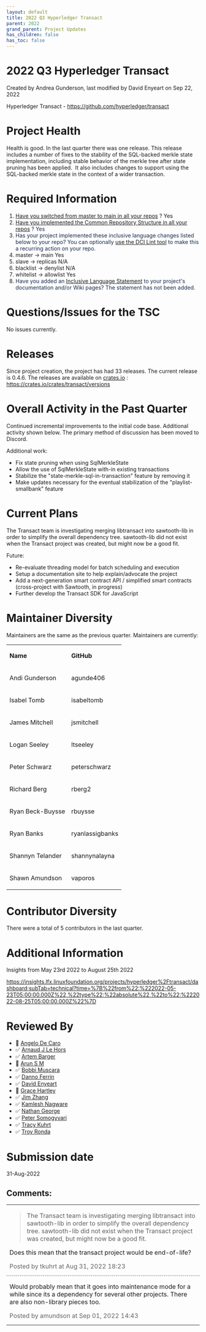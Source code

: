 ```yaml
---
layout: default
title: 2022 Q3 Hyperledger Transact
parent: 2022
grand_parent: Project Updates
has_children: false
has_toc: false
---
```


# 2022 Q3 Hyperledger Transact

Created by Andrea Gunderson, last modified by David Enyeart on Sep 22, 2022

<span style="letter-spacing: 0.0px;"> Hyperledger Transact -
<a href="https://github.com/hyperledger/transact" class="external-link" rel="nofollow">https://github.com/hyperledger/transact</a></span>

# Project Health

Health is good. In the last quarter there was one release. This release
includes a number of fixes to the stability of the SQL-backed merkle
state implementation, including stable behavior of the merkle tree after
state pruning has been applied.  It also includes changes to support
using the SQL-backed merkle state in the context of a wider transaction.

# Required Information

1.  <span style="color: rgb(68,68,68);"> <a href="https://wiki.hyperledger.org/display/TSC/Projects+have+two+quarters+to+comply+with+common+repo+structure?focusedCommentId=41591637#comment-41591637" rel="nofollow">Have you switched from master to main in all your
repos</a> </span> <span style="letter-spacing: 0.0px;">? Yes</span>
2.  <span class="placeholder-inline-tasks" style="color: rgb(23,43,77);text-decoration: none;"> <span style="color: rgb(68,68,68);">
<a href="https://tsc.hyperledger.org/repository-structure.html" class="external-link" rel="nofollow">Have you implemented the Common
Repository Structure in all your repos</a> </span> </span> <span style="color: rgb(23,43,77);text-decoration: none;">? Yes</span>
3.  <span style="color: rgb(23,43,77);text-decoration: none;"> <span style="color: rgb(23,43,77);">Has your project implemented these
inclusive language changes listed below to your repo? You can
optionally
<a href="https://github.com/petermetz/gh-action-dci-lint#usage" class="external-link" rel="nofollow">use the DCI Lint tool</a> to
make this a recurring action on your repo. </span> </span>
1.  master → main Yes
2.  slave → replicas N/A
3.  blacklist → denylist N/A
4.  whitelist → allowlist Yes
4.  <span style="color: rgb(23,43,77);text-decoration: none;"> <span style="color: rgb(23,43,77);">Have you added an <a href="https://wiki.hyperledger.org/display/TSC/Inclusive+Language+Example" rel="nofollow">Inclusive Language Statement</a> to your project's
documentation and/or Wiki pages? The statement has not been added.
</span> </span>

# Questions/Issues for the TSC

No issues currently.

# Releases

Since project creation, the project has had 33 releases. The current
release is 0.4.6. The releases are available on
<a href="http://crates.io" class="external-link" rel="nofollow">crates.io</a> :
<a href="https://crates.io/crates/transact/versions" class="external-link" rel="nofollow"><span>https://crates.io/crates/transact/versions</span></a>

# Overall Activity in the Past Quarter

Continued incremental improvements to the initial code base. Additional
activity shown below. The primary method of discussion has been moved to
Discord.

Additional work:

-   Fix state pruning when using SqlMerkleState
-   Allow the use of SqlMerkleState with-in existing transactions
-   Stabilize the "state-merkle-sql-in-transaction" feature by removing
it
-   Make updates necessary for the eventual stabilization of the
"playlist-smallbank" feature

# Current Plans

The Transact team is investigating merging libtransact into sawtooth-lib
in order to simplify the overall dependency tree. sawtooth-lib did not
exist when the Transact project was created, but might now be a good
fit.

Future:

-   Re-evaluate threading model for batch scheduling and execution
-   Setup a documentation site to help explain/advocate the project
-   Add a next-generation smart contract API / simplified smart
contracts (cross-project with Sawtooth, in progress)
-   Further develop the Transact SDK for JavaScript

# Maintainer Diversity

Maintainers are the same as the previous quarter. Maintainers are
currently:

<table class="wrapped confluenceTable">
<tbody>
<tr class="odd">
<td class="confluenceTd"><p><strong>Name</strong></p></td>
<td class="confluenceTd"><p><strong>GitHub</strong></p></td>
</tr>
<tr class="even">
<td class="confluenceTd"><p><span>Andi Gunderson </span></p></td>
<td class="confluenceTd"><p><span>agunde406 </span></p></td>
</tr>
<tr class="odd">
<td class="confluenceTd"><p><span>Isabel Tomb </span></p></td>
<td class="confluenceTd"><p><span>isabeltomb </span></p></td>
</tr>
<tr class="even">
<td class="confluenceTd"><p><span>James Mitchell </span></p></td>
<td class="confluenceTd"><p><span>jsmitchell </span></p></td>
</tr>
<tr class="odd">
<td class="confluenceTd"><p><span>Logan Seeley </span></p></td>
<td class="confluenceTd"><p><span>ltseeley </span></p></td>
</tr>
<tr class="even">
<td class="confluenceTd"><p><span>Peter Schwarz </span></p></td>
<td class="confluenceTd"><p><span>peterschwarz </span></p></td>
</tr>
<tr class="odd">
<td class="confluenceTd"><p><span>Richard Berg </span></p></td>
<td class="confluenceTd"><p><span>rberg2 </span></p></td>
</tr>
<tr class="even">
<td class="confluenceTd"><p><span>Ryan Beck-Buysse </span></p></td>
<td class="confluenceTd"><p><span>rbuysse </span></p></td>
</tr>
<tr class="odd">
<td class="confluenceTd"><p><span>Ryan Banks </span></p></td>
<td class="confluenceTd"><p><span>ryanlassigbanks </span></p></td>
</tr>
<tr class="even">
<td class="confluenceTd"><p><span>Shannyn Telander </span></p></td>
<td class="confluenceTd"><p><span>shannynalayna </span></p></td>
</tr>
<tr class="odd">
<td class="confluenceTd"><p><span>Shawn Amundson </span></p></td>
<td class="confluenceTd"><p><span>vaporos </span></p></td>
</tr>
</tbody>
</table>

# Contributor Diversity

There were a total of 5 contributors in the last quarter.

# Additional Information

Insights from May 23rd 2022 to August 25th 2022

<a href="https://insights.lfx.linuxfoundation.org/projects/hyperledger%2Ftransact/dashboard;subTab=technical?time=%7B%22from%22:%222022-05-23T05:00:00.000Z%22,%22type%22:%22absolute%22,%22to%22:%222022-08-25T05:00:00.000Z%22%7D" class="external-link" rel="nofollow">https://insights.lfx.linuxfoundation.org/projects/hyperledger%2Ftransact/dashboard;subTab=technical?time=%7B%22from%22:%222022-05-23T05:00:00.000Z%22,%22type%22:%22absolute%22,%22to%22:%222022-08-25T05:00:00.000Z%22%7D</a>

# Reviewed By

-   🔲 <span class="placeholder-inline-tasks">
<a href="https://wiki.hyperledger.org/display/~angelo.decaro" class="confluence-userlink user-mention" data-username="angelo.decaro" data-linked-resource-id="16327529" data-linked-resource-version="1" data-linked-resource-type="userinfo" data-base-url="https://wiki.hyperledger.org">Angelo De Caro</a></span>
-   ✅ <span class="placeholder-inline-tasks">
<a href="https://wiki.hyperledger.org/display/~lehors" class="confluence-userlink user-mention" data-username="lehors" data-linked-resource-id="2394240" data-linked-resource-version="1" data-linked-resource-type="userinfo" data-base-url="https://wiki.hyperledger.org">Arnaud J Le Hors</a></span>
-   ✅ <span class="placeholder-inline-tasks">
<a href="https://wiki.hyperledger.org/display/~C0rWin" class="confluence-userlink user-mention" data-username="C0rWin" data-linked-resource-id="13865321" data-linked-resource-version="1" data-linked-resource-type="userinfo" data-base-url="https://wiki.hyperledger.org">Artem Barger</a></span>
-   🔲 <span class="placeholder-inline-tasks">
<a href="https://wiki.hyperledger.org/display/~arsulegai" class="confluence-userlink user-mention" data-username="arsulegai" data-linked-resource-id="6427759" data-linked-resource-version="2" data-linked-resource-type="userinfo" data-base-url="https://wiki.hyperledger.org">Arun S M</a> </span>
-   ✅ <span class="placeholder-inline-tasks">
<a href="https://wiki.hyperledger.org/display/~Bobbijn" class="confluence-userlink user-mention" data-username="Bobbijn" data-linked-resource-id="2393198" data-linked-resource-version="2" data-linked-resource-type="userinfo" data-base-url="https://wiki.hyperledger.org">Bobbi Muscara</a></span>
-   ✅ <span class="placeholder-inline-tasks">
<a href="https://wiki.hyperledger.org/display/~shemnon" class="confluence-userlink user-mention" data-username="shemnon" data-linked-resource-id="20022118" data-linked-resource-version="2" data-linked-resource-type="userinfo" data-base-url="https://wiki.hyperledger.org">Danno Ferrin</a>  </span>
-   ✅ <span class="placeholder-inline-tasks">
<a href="https://wiki.hyperledger.org/display/~denyeart" class="confluence-userlink user-mention" data-username="denyeart" data-linked-resource-id="2392864" data-linked-resource-version="1" data-linked-resource-type="userinfo" data-base-url="https://wiki.hyperledger.org">David Enyeart</a></span>
-   🔲 <span class="placeholder-inline-tasks">
<a href="https://wiki.hyperledger.org/display/~grace.hartley" class="confluence-userlink user-mention" data-username="grace.hartley" data-linked-resource-id="16324128" data-linked-resource-version="1" data-linked-resource-type="userinfo" data-base-url="https://wiki.hyperledger.org">Grace Hartley</a></span>
-   ✅ <span class="placeholder-inline-tasks">
<a href="https://wiki.hyperledger.org/display/~jimthematrix" class="confluence-userlink user-mention" data-username="jimthematrix" data-linked-resource-id="58854075" data-linked-resource-version="1" data-linked-resource-type="userinfo" data-base-url="https://wiki.hyperledger.org">Jim Zhang</a> </span>
-   ✅ <span class="placeholder-inline-tasks">
<a href="https://wiki.hyperledger.org/display/~knagware9" class="confluence-userlink user-mention" data-username="knagware9" data-linked-resource-id="2393468" data-linked-resource-version="1" data-linked-resource-type="userinfo" data-base-url="https://wiki.hyperledger.org">Kamlesh Nagware</a></span>
-   ✅ <span class="placeholder-inline-tasks">
<a href="https://wiki.hyperledger.org/display/~nage" class="confluence-userlink user-mention" data-username="nage" data-linked-resource-id="2393038" data-linked-resource-version="1" data-linked-resource-type="userinfo" data-base-url="https://wiki.hyperledger.org">Nathan George</a></span>
-   ✅ <span class="placeholder-inline-tasks">
<a href="https://wiki.hyperledger.org/display/~gl7doqu97svck56tzyjzzhxj" class="confluence-userlink user-mention" data-username="gl7doqu97svck56tzyjzzhxj" data-linked-resource-id="24779271" data-linked-resource-version="1" data-linked-resource-type="userinfo" data-base-url="https://wiki.hyperledger.org">Peter Somogyvari</a></span>
-   ✅ <span class="placeholder-inline-tasks">
<a href="https://wiki.hyperledger.org/display/~tkuhrt" class="confluence-userlink user-mention" data-username="tkuhrt" data-linked-resource-id="1180151" data-linked-resource-version="2" data-linked-resource-type="userinfo" data-base-url="https://wiki.hyperledger.org">Tracy Kuhrt</a> </span>
-   ✅ <span class="placeholder-inline-tasks">
<a href="https://wiki.hyperledger.org/display/~troyronda" class="confluence-userlink user-mention" data-username="troyronda" data-linked-resource-id="9110618" data-linked-resource-version="2" data-linked-resource-type="userinfo" data-base-url="https://wiki.hyperledger.org">Troy Ronda</a> </span>

# <span class="placeholder-inline-tasks">Submission date </span>

<span class="placeholder-inline-tasks"> 31-Aug-2022 </span>



## Comments:

<table data-border="0" width="100%">
<colgroup>
<col style="width: 100%" />
</colgroup>
<tbody>
<tr class="odd">
<td><span id="comment-71700743"></span>
<blockquote>
<p><span>The Transact team is investigating merging libtransact into
sawtooth-lib in order to simplify the overall dependency tree.
sawtooth-lib did not exist when the Transact project was created, but
might now be a good fit. </span></p>
</blockquote>
<p><span>Does this mean that the transact project would be end-of-life?</span></p>
<div class="smallfont" data-align="left" style="color: #666666; width: 98%; margin-bottom: 10px;">
 Posted by tkuhrt at Aug
31, 2022 18:23 </div ></td>
</tr>
<tr class="even">
<td style="border-top: 1px dashed #666666"><span id="comment-71700816"></span>
<p>Would probably mean that it goes into maintenance mode for a while
since its a dependency for several other projects. There are also
non-library pieces too.</p>
<div class="smallfont" data-align="left" style="color: #666666; width: 98%; margin-bottom: 10px;">
Posted by amundson at Sep 01, 2022 14:43 </div ></td>
</tr>
</tbody>
</table>




